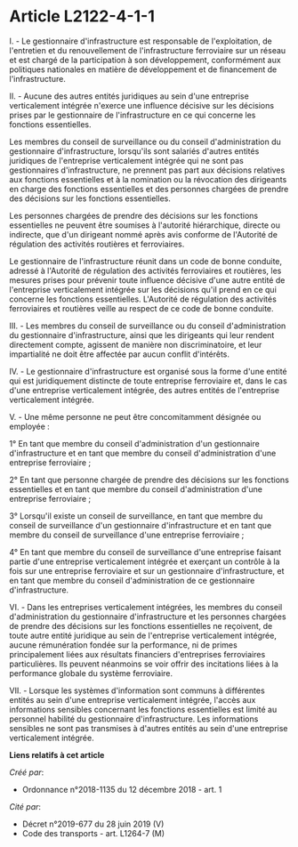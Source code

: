 # Article L2122-4-1-1

I. - Le gestionnaire d'infrastructure est responsable de l'exploitation, de l'entretien et du renouvellement de
l'infrastructure ferroviaire sur un réseau et est chargé de la participation à son développement, conformément aux politiques
nationales en matière de développement et de financement de l'infrastructure.

II. - Aucune des autres entités juridiques au sein d'une entreprise verticalement intégrée n'exerce une influence décisive
sur les décisions prises par le gestionnaire de l'infrastructure en ce qui concerne les fonctions essentielles.

Les membres du conseil de surveillance ou du conseil d'administration du gestionnaire d'infrastructure, lorsqu'ils sont
salariés d'autres entités juridiques de l'entreprise verticalement intégrée qui ne sont pas gestionnaires d'infrastructure,
ne prennent pas part aux décisions relatives aux fonctions essentielles et à la nomination ou la révocation des dirigeants en
charge des fonctions essentielles et des personnes chargées de prendre des décisions sur les fonctions essentielles.

Les personnes chargées de prendre des décisions sur les fonctions essentielles ne peuvent être soumises à l'autorité
hiérarchique, directe ou indirecte, que d'un dirigeant nommé après avis conforme de l'Autorité de régulation des activités
routières et ferroviaires.

Le gestionnaire de l'infrastructure réunit dans un code de bonne conduite, adressé à l'Autorité de régulation des activités
ferroviaires et routières, les mesures prises pour prévenir toute influence décisive d'une autre entité de l'entreprise
verticalement intégrée sur les décisions qu'il prend en ce qui concerne les fonctions essentielles. L'Autorité de régulation
des activités ferroviaires et routières veille au respect de ce code de bonne conduite.

III. - Les membres du conseil de surveillance ou du conseil d'administration du gestionnaire d'infrastructure, ainsi que les
dirigeants qui leur rendent directement compte, agissent de manière non discriminatoire, et leur impartialité ne doit être
affectée par aucun conflit d'intérêts.

IV. - Le gestionnaire d'infrastructure est organisé sous la forme d'une entité qui est juridiquement distincte de toute
entreprise ferroviaire et, dans le cas d'une entreprise verticalement intégrée, des autres entités de l'entreprise
verticalement intégrée.

V. - Une même personne ne peut être concomitamment désignée ou employée :

1° En tant que membre du conseil d'administration d'un gestionnaire d'infrastructure et en tant que membre du conseil
d'administration d'une entreprise ferroviaire ;

2° En tant que personne chargée de prendre des décisions sur les fonctions essentielles et en tant que membre du conseil
d'administration d'une entreprise ferroviaire ;

3° Lorsqu'il existe un conseil de surveillance, en tant que membre du conseil de surveillance d'un gestionnaire
d'infrastructure et en tant que membre du conseil de surveillance d'une entreprise ferroviaire ;

4° En tant que membre du conseil de surveillance d'une entreprise faisant partie d'une entreprise verticalement intégrée et
exerçant un contrôle à la fois sur une entreprise ferroviaire et sur un gestionnaire d'infrastructure, et en tant que membre
du conseil d'administration de ce gestionnaire d'infrastructure.

VI. - Dans les entreprises verticalement intégrées, les membres du conseil d'administration du gestionnaire d'infrastructure
et les personnes chargées de prendre des décisions sur les fonctions essentielles ne reçoivent, de toute autre entité
juridique au sein de l'entreprise verticalement intégrée, aucune rémunération fondée sur la performance, ni de primes
principalement liées aux résultats financiers d'entreprises ferroviaires particulières. Ils peuvent néanmoins se voir offrir
des incitations liées à la performance globale du système ferroviaire.

VII. - Lorsque les systèmes d'information sont communs à différentes entités au sein d'une entreprise verticalement intégrée,
l'accès aux informations sensibles concernant les fonctions essentielles est limité au personnel habilité du gestionnaire
d'infrastructure. Les informations sensibles ne sont pas transmises à d'autres entités au sein d'une entreprise verticalement
intégrée.

**Liens relatifs à cet article**

_Créé par_:

  - Ordonnance n°2018-1135 du 12 décembre 2018 - art. 1

_Cité par_:

  - Décret n°2019-677 du 28 juin 2019 (V)
  - Code des transports - art. L1264-7 (M)

